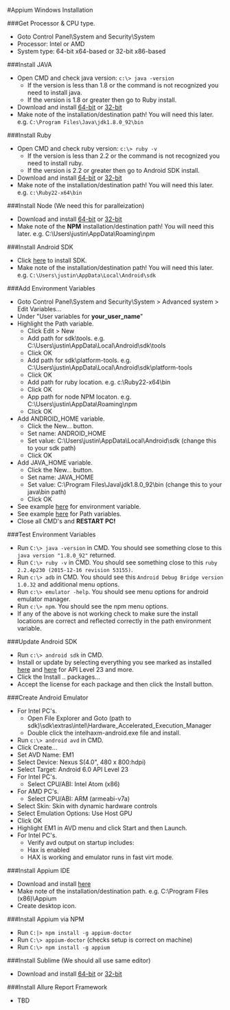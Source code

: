 #Appium Windows Installation

###Get Processor & CPU type.
* Goto Control Panel\System and Security\System 
* Processor: Intel or AMD
* System type: 64-bit x64-based or 32-bit x86-based

###Install JAVA 
* Open CMD and check java version: `c:\> java -version`
	* If the version is less than 1.8 or the command is not recognized you need to install java.
	* If the version is 1.8 or greater then go to Ruby install.
* Download and install [64-bit](http://download.oracle.com/otn-pub/java/jdk/8u91-b15/jdk-8u91-windows-x64.exe) or [32-bit](http://download.oracle.com/otn-pub/java/jdk/8u91-b15/jdk-8u91-windows-i586.exe)
* Make note of the installation/destination path! You will need this later. e.g. `C:\Program Files\Java\jdk1.8.0_92\bin`

###Install Ruby
* Open CMD and check ruby version: `c:\> ruby -v`
	* If the version is less than 2.2 or the command is not recognized you need to install ruby.
	* If the version is 2.2 or greater then go to Android SDK install.
* Download and install [64-bit](http://dl.bintray.com/oneclick/rubyinstaller/rubyinstaller-2.2.4-x64.exe) or [32-bit](http://dl.bintray.com/oneclick/rubyinstaller/rubyinstaller-2.2.4.exe)
* Make note of the installation/destination path! You will need this later. e.g. `c:\Ruby22-x64\bin`

###Install Node (We need this for paralleization)
* Download and install [64-bit](https://nodejs.org/dist/v4.4.5/node-v4.4.5-x64.msi) or [32-bit](https://nodejs.org/dist/v4.4.5/node-v4.4.5-x86.msi)
* Make note of the **NPM** installation/destination path! You will need this later. e.g. C:\Users\justin\AppData\Roaming\npm

###Install Android SDK
* Click [here](https://dl.google.com/android/installer_r24.4.1-windows.exe) to install SDK.
* Make note of the installation/destination path! You will need this later. e.g. `C:\Users\justin\AppData\Local\Android\sdk`

###Add Environment Variables
* Goto Control Panel\System and Security\System > Advanced system > Edit Variables...
* Under "User variables for **your_user_name**" 
* Highlight the Path variable.
	* Click Edit > New
	* Add path for sdk\tools. e.g. C:\Users\justin\AppData\Local\Android\sdk\tools
	* Click OK
	* Add path for sdk\platform-tools. e.g. C:\Users\justin\AppData\Local\Android\sdk\platform-tools
	* Click OK
	* Add path for ruby location. e.g. c:\Ruby22-x64\bin
	* Click OK
	* App path for node NPM locaton. e.g. C:\Users\justin\AppData\Roaming\npm
	* Click OK
* Add ANDROID_HOME variable.
	* Click the New... button.
	* Set name: ANDROID_HOME
	* Set value: C:\Users\justin\AppData\Local\Android\sdk (change this to your sdk path)
	* Click OK
* Add JAVA_HOME variable.
	* Click the New... button.
	* Set name: JAVA_HOME
	* Set value: C:\Program Files\Java\jdk1.8.0_92\bin (change this to your java\bin path)
	* Click OK
* See example [here](https://dl.dropboxusercontent.com/u/210767372/Environment%20Variables.PNG) for environment variable.
* See example [here](https://dl.dropboxusercontent.com/u/210767372/User%20Path%20Env%20Variables.PNG) for Path variables.
* Close all CMD's and **RESTART PC!** 

###Test Environment Variables
* Run `C:\> java -version` in CMD. You should see something close to this `java version "1.8.0_92"` returned.
* Run `C:\> ruby -v` in CMD. You should see something close to this `ruby 2.2.4p230 (2015-12-16 revision 53155)`.
* Run `c:\> adb` in CMD. You should see this `Android Debug Bridge version 1.0.32` and additional menu options.
* Run `c:\> emulator -help`. You should see menu options for android emulator manager.
* Run `c:\> npm`. You should see the npm menu options.
* If any of the above is not working check to make sure the install locations are correct and reflected correctly in the path environment variable.

###Update Android SDK 
* Run `c:\> android sdk` in CMD.
* Install or update by selecting everything you see marked as installed [here](https://dl.dropboxusercontent.com/u/210767372/SDK%20Manager%201.PNG) and [here](https://dl.dropboxusercontent.com/u/210767372/SDK%20Manager%202.PNG) for API Level 23 and more.
* Click the Install .. packages...
* Accept the license for each package and then click the Install button.

###Create Android Emulator
* For Intel PC's.
	* Open File Explorer and Goto (path to sdk)\sdk\extras\intel\Hardware_Accelerated_Execution_Manager
	* Double click the intelhaxm-android.exe file and install.
* Run `c:\> android avd` in CMD.
* Click Create...
* Set AVD Name: EM1
* Select Device: Nexus S(4.0", 480 x 800:hdpi)
* Select Target: Android 6.0 API Level 23
* For Intel PC's.
	* Select CPU/ABI: Intel Atom (x86)
* For AMD PC's.
	* Select CPU/ABI: ARM (armeabi-v7a)
* Select Skin: Skin with dynamic hardware controls
* Select Emulation Options: Use Host GPU
* Click OK
* Highlight EM1 in AVD menu and click Start and then Launch.
* For Intel PC's.
	* Verify avd output on startup includes:
	* Hax is enabled
	* HAX is working and emulator runs in fast virt mode.

###Install Appium IDE
* Download and install [here]()
* Make note of the installation/destination path. e.g. C:\Program Files (x86)\Appium
* Create desktop icon.

###Install Appium via NPM
* Run `C:|> npm install -g appium-doctor`
* Run `C:\> appium-doctor` (checks setup is correct on machine)
* Run `C:\> npm install -g appium`

###Install Sublime (We should all use same editor)
* Download and install [64-bit](https://download.sublimetext.com/Sublime%20Text%20Build%203114%20x64%20Setup.exe) or [32-bit](https://download.sublimetext.com/Sublime%20Text%20Build%203114%20Setup.exe)

###Install Allure Report Framework
* TBD


	